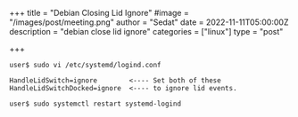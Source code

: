 +++
title = "Debian Closing Lid Ignore"
#image = "/images/post/meeting.png"
author = "Sedat"
date = 2022-11-11T05:00:00Z
description = "debian close lid ignore"
categories = ["linux"]
type = "post"

+++
```
user$ sudo vi /etc/systemd/logind.conf

HandleLidSwitch=ignore        <---- Set both of these
HandleLidSwitchDocked=ignore  <---- to ignore lid events.

user$ sudo systemctl restart systemd-logind
```